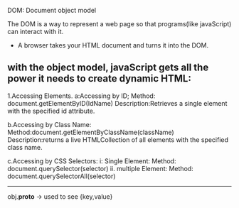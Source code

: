 DOM: Document object model

The DOM is a way to represent a web page so that programs(like javaScript) can interact with it.

* A browser takes your HTML document and turns it into the DOM.

with the object model, javaScript gets all the power it needs to create dynamic HTML:
----------------------------------------------------

1.Accessing Elements.
a:Accessing by ID;
    Method: document.getElementByID(IdName)
    Description:Retrieves a single element with the specified id attribute.
    
b.Accessing by Class Name:
    Method:document.getElementByClassName(className)
    Description:returns a live HTMLCollection of all elements with the specified class name.

c.Accessing by CSS Selectors:
    i: Single Element:
        Method: document.querySelector(selector)
    ii. multiple Element:
        Method: document.querySelectorAll(selector)


----------------------------------------------------
obj.__proto__ -> used to see {key,value}


